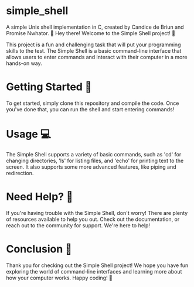# simple_shell
A simple Unix shell implementation in C, created by Candice de Briun and Promise Nwhator.
👋 Hey there! Welcome to the Simple Shell project! 🐚

This project is a fun and challenging task that will put your programming skills to the test. The Simple Shell is a basic command-line interface that allows users to enter commands and interact with their computer in a more hands-on way.

# Getting Started 🚀
To get started, simply clone this repository and compile the code. Once you've done that, you can run the shell and start entering commands!

# Usage 💻
The Simple Shell supports a variety of basic commands, such as 'cd' for changing directories, 'ls' for listing files, and 'echo' for printing text to the screen. It also supports some more advanced features, like piping and redirection.

# Need Help? 🤔
If you're having trouble with the Simple Shell, don't worry! There are plenty of resources available to help you out. Check out the documentation, or reach out to the community for support. We're here to help!

# Conclusion 🎉
Thank you for checking out the Simple Shell project! We hope you have fun exploring the world of command-line interfaces and learning more about how your computer works. Happy coding! 🚀
